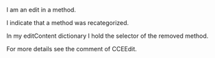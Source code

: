 I am an edit in a method.

I indicate that a method was recategorized.

In my editContent dictionary I hold the selector of the removed method.

For more details see the comment of CCEEdit.